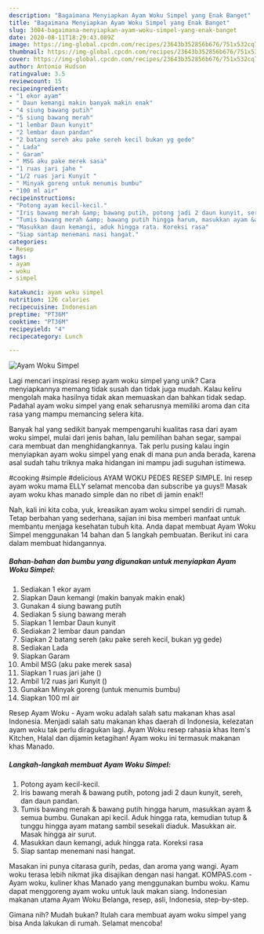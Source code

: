 ```yaml
---
description: "Bagaimana Menyiapkan Ayam Woku Simpel yang Enak Banget"
title: "Bagaimana Menyiapkan Ayam Woku Simpel yang Enak Banget"
slug: 3004-bagaimana-menyiapkan-ayam-woku-simpel-yang-enak-banget
date: 2020-08-11T18:29:43.089Z
image: https://img-global.cpcdn.com/recipes/23643b352856b676/751x532cq70/ayam-woku-simpel-foto-resep-utama.jpg
thumbnail: https://img-global.cpcdn.com/recipes/23643b352856b676/751x532cq70/ayam-woku-simpel-foto-resep-utama.jpg
cover: https://img-global.cpcdn.com/recipes/23643b352856b676/751x532cq70/ayam-woku-simpel-foto-resep-utama.jpg
author: Antonio Hudson
ratingvalue: 3.5
reviewcount: 15
recipeingredient:
- "1 ekor ayam"
- " Daun kemangi makin banyak makin enak"
- "4 siung bawang putih"
- "5 siung bawang merah"
- "1 lembar Daun kunyit"
- "2 lembar daun pandan"
- "2 batang sereh aku pake sereh kecil bukan yg gede"
- " Lada"
- " Garam"
- " MSG aku pake merek sasa"
- "1 ruas jari jahe "
- "1/2 ruas jari Kunyit "
- " Minyak goreng untuk menumis bumbu"
- "100 ml air"
recipeinstructions:
- "Potong ayam kecil-kecil."
- "Iris bawang merah &amp; bawang putih, potong jadi 2 daun kunyit, sereh, dan daun pandan."
- "Tumis bawang merah &amp; bawang putih hingga harum, masukkan ayam &amp; semua bumbu. Gunakan api kecil. Aduk hingga rata, kemudian tutup &amp; tunggu hingga ayam matang sambil sesekali diaduk. Masukkan air. Masak hingga air surut."
- "Masukkan daun kemangi, aduk hingga rata. Koreksi rasa"
- "Siap santap menemani nasi hangat."
categories:
- Resep
tags:
- ayam
- woku
- simpel

katakunci: ayam woku simpel 
nutrition: 126 calories
recipecuisine: Indonesian
preptime: "PT36M"
cooktime: "PT36M"
recipeyield: "4"
recipecategory: Lunch

---
```



![Ayam Woku Simpel](https://img-global.cpcdn.com/recipes/23643b352856b676/751x532cq70/ayam-woku-simpel-foto-resep-utama.jpg)

Lagi mencari inspirasi resep ayam woku simpel yang unik? Cara menyiapkannya memang tidak susah dan tidak juga mudah. Kalau keliru mengolah maka hasilnya tidak akan memuaskan dan bahkan tidak sedap. Padahal ayam woku simpel yang enak seharusnya memiliki aroma dan cita rasa yang mampu memancing selera kita.

Banyak hal yang sedikit banyak mempengaruhi kualitas rasa dari ayam woku simpel, mulai dari jenis bahan, lalu pemilihan bahan segar, sampai cara membuat dan menghidangkannya. Tak perlu pusing kalau ingin menyiapkan ayam woku simpel yang enak di mana pun anda berada, karena asal sudah tahu triknya maka hidangan ini mampu jadi suguhan istimewa.

#cooking #simple #delicious AYAM WOKU PEDES RESEP SIMPLE. Ini resep ayam woku mama ELLY selamat mencoba dan subscribe ya guys!! Masak ayam woku khas manado simple dan no ribet di jamin enak!!


Nah, kali ini kita coba, yuk, kreasikan ayam woku simpel sendiri di rumah. Tetap berbahan yang sederhana, sajian ini bisa memberi manfaat untuk membantu menjaga kesehatan tubuh kita. Anda dapat membuat Ayam Woku Simpel menggunakan 14 bahan dan 5 langkah pembuatan. Berikut ini cara dalam membuat hidangannya.

<!--inarticleads1-->

##### Bahan-bahan dan bumbu yang digunakan untuk menyiapkan Ayam Woku Simpel:

1. Sediakan 1 ekor ayam
1. Siapkan  Daun kemangi (makin banyak makin enak)
1. Gunakan 4 siung bawang putih
1. Sediakan 5 siung bawang merah
1. Siapkan 1 lembar Daun kunyit
1. Sediakan 2 lembar daun pandan
1. Siapkan 2 batang sereh (aku pake sereh kecil, bukan yg gede)
1. Sediakan  Lada
1. Siapkan  Garam
1. Ambil  MSG (aku pake merek sasa)
1. Siapkan 1 ruas jari jahe ()
1. Ambil 1/2 ruas jari Kunyit ()
1. Gunakan  Minyak goreng (untuk menumis bumbu)
1. Siapkan 100 ml air


Resep Ayam Woku - Ayam woku adalah salah satu makanan khas asal Indonesia. Menjadi salah satu makanan khas daerah di Indonesia, kelezatan ayam woku tak perlu diragukan lagi. Ayam Woku resep rahasia khas Item&#39;s Kitchen, Halal dan dijamin ketagihan! Ayam woku ini termasuk makanan khas Manado. 

<!--inarticleads2-->

##### Langkah-langkah membuat Ayam Woku Simpel:

1. Potong ayam kecil-kecil.
1. Iris bawang merah &amp; bawang putih, potong jadi 2 daun kunyit, sereh, dan daun pandan.
1. Tumis bawang merah &amp; bawang putih hingga harum, masukkan ayam &amp; semua bumbu. Gunakan api kecil. Aduk hingga rata, kemudian tutup &amp; tunggu hingga ayam matang sambil sesekali diaduk. Masukkan air. Masak hingga air surut.
1. Masukkan daun kemangi, aduk hingga rata. Koreksi rasa
1. Siap santap menemani nasi hangat.


Masakan ini punya citarasa gurih, pedas, dan aroma yang wangi. Ayam woku terasa lebih nikmat jika disajikan dengan nasi hangat. KOMPAS.com - Ayam woku, kuliner khas Manado yang menggunakan bumbu woku. Kamu dapat menggoreng ayam woku untuk lauk makan siang. Indonesian makanan utama Ayam Woku Belanga, resep, asli, Indonesia, step-by-step. 

Gimana nih? Mudah bukan? Itulah cara membuat ayam woku simpel yang bisa Anda lakukan di rumah. Selamat mencoba!
